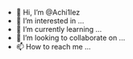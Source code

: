 - 👋 Hi, I’m @Achi1lez
- 👀 I’m interested in ...
- 🌱 I’m currently learning ...
- 💞️ I’m looking to collaborate on ...
- 📫 How to reach me ...

<!---
Achi1lez/Achi1lez is a ✨ special ✨ repository because its `README.md` (this file) appears on your GitHub profile.
You can click the Preview link to take a look at your changes.
--->
